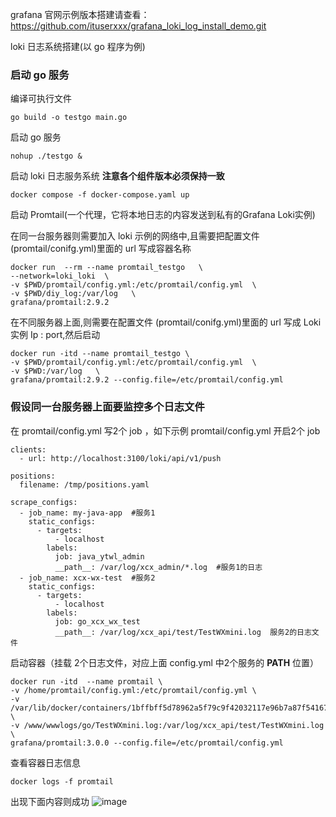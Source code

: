 
grafana 官网示例版本搭建请查看：https://github.com/ituserxxx/grafana_loki_log_install_demo.git

loki  日志系统搭建(以 go 程序为例)

### 启动 go 服务

编译可执行文件
```
go build -o testgo main.go
```

启动 go 服务
```
nohup ./testgo &
```

启动 loki 日志服务系统 **注意各个组件版本必须保持一致**
```
docker compose -f docker-compose.yaml up
```

启动 Promtail(一个代理，它将本地日志的内容发送到私有的Grafana Loki实例)

在同一台服务器则需要加入 loki 示例的网络中,且需要把配置文件 (promtail/conifg.yml)里面的 url 写成容器名称
```
docker run  --rm --name promtail_testgo   \
--network=loki_loki  \
-v $PWD/promtail/config.yml:/etc/promtail/config.yml  \
-v $PWD/diy_log:/var/log   \
grafana/promtail:2.9.2
```




在不同服务器上面,则需要在配置文件 (promtail/conifg.yml)里面的 url 写成 Loki 实例 Ip : port,然后启动
```
docker run -itd --name promtail_testgo \
-v $PWD/promtail/config.yml:/etc/promtail/config.yml  \
-v $PWD:/var/log   \
grafana/promtail:2.9.2 --config.file=/etc/promtail/config.yml
```

### 假设同一台服务器上面要监控多个日志文件

在 promtail/config.yml 写2个 job ，如下示例  promtail/config.yml 开启2个 job 
```
clients:
  - url: http://localhost:3100/loki/api/v1/push

positions:
  filename: /tmp/positions.yaml

scrape_configs:
  - job_name: my-java-app  #服务1
    static_configs:
      - targets:
          - localhost
        labels:
          job: java_ytwl_admin
          __path__: /var/log/xcx_admin/*.log  #服务1的日志
  - job_name: xcx-wx-test  #服务2
    static_configs:
      - targets:
          - localhost
        labels:
          job: go_xcx_wx_test
          __path__: /var/log/xcx_api/test/TestWXmini.log  服务2的日志文件

```
启动容器（挂载 2个日志文件，对应上面 config.yml 中2个服务的 __PATH__ 位置）

```
docker run -itd  --name promtail \
-v /home/promtail/config.yml:/etc/promtail/config.yml \
-v /var/lib/docker/containers/1bffbff5d78962a5f79c9f42032117e96b7a87f54167d41c52432b74b0a8fc40:/var/log/xcx_admin \  
-v /www/wwwlogs/go/TestWXmini.log:/var/log/xcx_api/test/TestWXmini.log \
grafana/promtail:3.0.0 --config.file=/etc/promtail/config.yml
```
查看容器日志信息
```
docker logs -f promtail
```
出现下面内容则成功
![image](https://github.com/ituserxxx/Loki/assets/66945660/25d66e89-137f-40b2-9fd4-62f84942bdd1)

